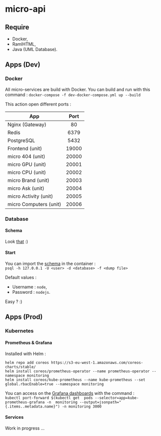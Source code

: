 # micro-api

## Require

* Docker,
* RamlHTML,
* Java (UML Database).


## Apps (Dev)

### Docker

All micro-services are build with Docker.
You can build and run with this command : `docker-compose -f dev-docker-compose.yml up --build`

This action open different ports :   

| App | Port |
| ----|:----:|
Nginx (Gateway) | 80 |
Redis | 6379 |
PostgreSQL | 5432 |
Frontend (unit) | 19000 |
micro 404 (unit) | 20000 |
micro GPU (unit) | 20001 |
micro CPU (unit) | 20002 |
micro Brand (unit) | 20003 |
micro Ask (unit) | 20004 |
micro Activity (unit) | 20005 |
micro Computers (unit) | 20006 |


### Database

#### Schema

Look [that](https://github.com/needpc/micro-api/tree/docs/readme/docs/database) :)


#### Start 

You can import the [schema](https://github.com/needpc/micro-api/blob/master/config/postgresql/dump-needpc.sql) in the container :   
`psql -h 127.0.0.1 -U <user> -d <database> -f <dump file>`

Default values :
* Username : `node`,
* Password : `nodejs`.

Easy ? :)


## Apps (Prod)

### Kubernetes

#### Prometheus & Grafana

Installed with Helm :   
``` shell
helm repo add coreos https://s3-eu-west-1.amazonaws.com/coreos-charts/stable/
helm install coreos/prometheus-operator --name prometheus-operator --namespace monitoring
helm install coreos/kube-prometheus --name kube-prometheus --set global.rbacEnable=true --namespace monitoring
```

You can access on the [Grafana dashboards](http://localhost:3000) with the command :   
`kubectl port-forward $(kubectl get  pods --selector=app=kube-prometheus-grafana -n  monitoring --output=jsonpath="{.items..metadata.name}") -n monitoring 3000`


#### Services

Work in progress ...